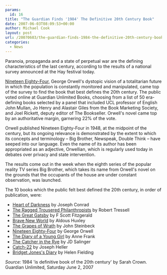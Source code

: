 ```yaml
---
params:
  id: 16
title: "The Guardian Finds '1984' The Definitive 20th Century Book"
date: 2007-06-03T08:09:53+00:00
author: Michael Cook
layout: post
url: /20070603/the-guardian-finds-1984-the-definitive-20th-century-book/
categories:
  - News
---
```

Paranoia, propaganda and a state of perpetual war are the defining characteristics of the last century, according to the results of a national survey announced at the Hay festival today.

[Nineteen Eighty-Four](http://www.amazon.com/gp/product/0451524934?ie=UTF8&link_code=as3&camp=211189&creative=373489&creativeASIN=0451524934 "Nineteen Eighty-Four (1984) by George Orwell"), George Orwell's dystopic vision of a totalitarian future in which the population is constantly monitored and manipulated, came top of the survey to find the book that best defines the 20th century. The public voted online at Guardian Unlimited Books, choosing from a list of 50 era-defining books selected by a panel that included UCL professor of English John Mullan, Jo Henry and Alastair Giles from the Book Marketing Society, and Joel Rickett, deputy editor of The Bookseller. Orwell's novel came top by an authoritative margin, garnering 22% of the vote.

<!--more-->

Orwell published Nineteen Eighty-Four in 1948, at the midpoint of the century, but its ongoing relevance is demonstrated by the extent to which its concepts and terminology – Big Brother, Newspeak, Double Think – have seeped into our language. Even the name of its author has been appropriated as an adjective, Orwellian, which is regularly used today in debates over privacy and state intervention.

The results come out in the week when the eighth series of the popular reality TV series Big Brother, which takes its name from Orwell's novel on the grounds that the occupants of the house are under constant observation, was launched.

The 10 books which the public felt best defined the 20th century, in order of publication, were:

  * [Heart of Darkness](http://www.amazon.com/gp/product/1580495753?ie=UTF8&linkCode=as2&camp=1789&creative=390957&creativeASIN=1580495753 "Heart of Darkness from Amazon") by Joseph Conrad
  * [The Ragged Trousered Philanthropists](http://www.amazon.com/gp/product/019953747X?ie=UTF8&linkCode=as2&camp=1789&creative=390957&creativeASIN=019953747X) by Robert Tressell
  * [The Great Gatsby](http://www.amazon.com/gp/product/0140620184?ie=UTF8&link_code=as3&camp=211189&creative=373489&creativeASIN=0140620184) by F Scott Fitzgerald
  * [Brave New World](http://www.amazon.com/gp/product/0060850523?ie=UTF8&link_code=as3&camp=211189&creative=373489&creativeASIN=0060850523) by Aldous Huxley
  * [The Grapes of Wrath](http://www.amazon.com/gp/product/0143039431?ie=UTF8&link_code=as3&camp=211189&creative=373489&creativeASIN=0143039431) by John Steinbeck
  * [Nineteen Eighty-Four](http://www.amazon.com/gp/product/0452284236?ie=UTF8&link_code=as3&camp=211189&creative=373489&creativeASIN=0452284236) by George Orwell
  * [The Diary of a Young Girl](http://www.amazon.com/gp/product/0553296981?ie=UTF8&link_code=as3&camp=211189&creative=373489&creativeASIN=0553296981) by Anne Frank
  * [The Catcher in the Rye](http://www.amazon.com/gp/product/0316769177?ie=UTF8&link_code=as3&camp=211189&creative=373489&creativeASIN=0316769177) by JD Salinger
  * [Catch-22](http://www.amazon.com/gp/product/0684833395?ie=UTF8&link_code=as3&camp=211189&creative=373489&creativeASIN=0684833395) by Joseph Heller
  * [Bridget Jones's Diary](http://www.amazon.com/gp/product/0141000198?ie=UTF8&link_code=as3&camp=211189&creative=373489&creativeASIN=0141000198) by Helen Fielding

_Source:_ 1984 'is definitive book of the 20th century' by Sarah Crown. Guardian Unlimited, Saturday June 2, 2007
